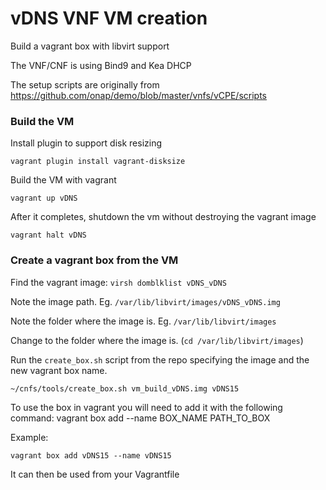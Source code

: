 # vDNS VNF VM creation

Build a vagrant box with libvirt support

The VNF/CNF is using Bind9 and Kea DHCP

The setup scripts are originally from https://github.com/onap/demo/blob/master/vnfs/vCPE/scripts

### Build the VM

Install plugin to support disk resizing

`vagrant plugin install vagrant-disksize`

Build the VM with vagrant

`vagrant up vDNS`

After it completes, shutdown the vm without destroying the vagrant image

`vagrant halt vDNS`

### Create a vagrant box from the VM

Find the vagrant image: `virsh domblklist vDNS_vDNS`

Note the image path.  Eg. `/var/lib/libvirt/images/vDNS_vDNS.img`

Note the folder where the image is.  Eg. `/var/lib/libvirt/images`

Change to the folder where the image is.  (`cd /var/lib/libvirt/images`)

Run the `create_box.sh` script from the repo specifying the image and the new vagrant box name.

```
~/cnfs/tools/create_box.sh vm_build_vDNS.img vDNS15
```

To use the box in vagrant you will need to add it with the following command: vagrant box add --name BOX_NAME PATH_TO_BOX

Example:

```
vagrant box add vDNS15 --name vDNS15
```

It can then be used from your Vagrantfile
